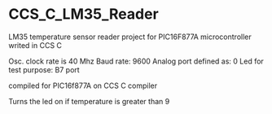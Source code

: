 # CCS_C_LM35_Reader
LM35 temperature sensor reader project for PIC16F877A microcontroller writed in CCS C

Osc. clock rate is 40 Mhz
Baud rate: 9600
Analog port defined as: 0
Led for test purpose: B7 port

compiled for PIC16f877A on CCS C compiler

Turns the led on if temperature is greater than 9
